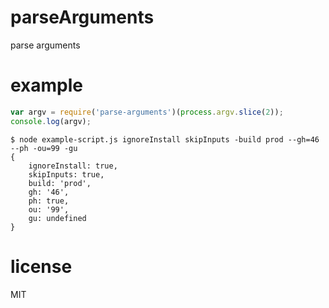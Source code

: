 # parseArguments
parse arguments

# example

``` js
var argv = require('parse-arguments')(process.argv.slice(2));
console.log(argv);
```

```
$ node example-script.js ignoreInstall skipInputs -build prod --gh=46 --ph -ou=99 -gu
{
    ignoreInstall: true,
    skipInputs: true,
    build: 'prod',
    gh: '46',
    ph: true,
    ou: '99',
    gu: undefined
}
```

# license

MIT